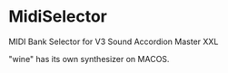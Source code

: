 # MidiSelector
MIDI Bank Selector for V3 Sound Accordion Master XXL

"wine" has its own synthesizer on MACOS.
